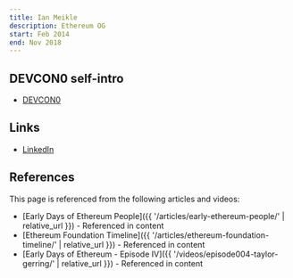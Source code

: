 ```yaml
---
title: Ian Meikle
description: Ethereum OG
start: Feb 2014
end: Nov 2018
---
```


## DEVCON0 self-intro
- [DEVCON0](https://youtu.be/_BvvUlKDqp0?t=32m43s)

## Links
- [LinkedIn](https://www.linkedin.com/in/ian-meikle-9455a891/)

## References

This page is referenced from the following articles and videos:

- [Early Days of Ethereum People]({{ '/articles/early-ethereum-people/' | relative_url }}) - Referenced in content
- [Ethereum Foundation Timeline]({{ '/articles/ethereum-foundation-timeline/' | relative_url }}) - Referenced in content
- [Early Days of Ethereum - Episode IV]({{ '/videos/episode004-taylor-gerring/' | relative_url }}) - Referenced in content